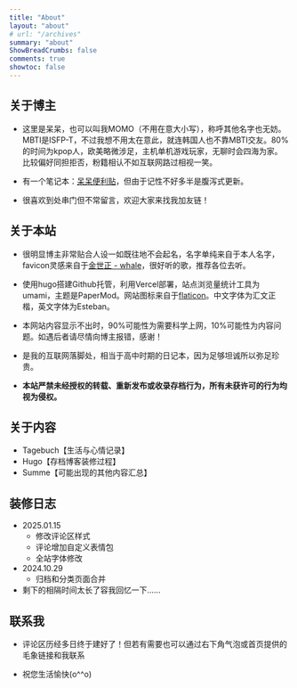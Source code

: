 ```yaml
---
title: "About"
layout: "about"
# url: "/archives"
summary: "about"
ShowBreadCrumbs: false
comments: true
showtoc: false
---
```

<style>
.post-meta {
    display: none;
  }
</style>

## 关于博主

- 这里是呆呆，也可以叫我MOMO（不用在意大小写），称呼其他名字也无妨。MBTI是ISFP-T，不过我想不用太在意此，就连韩国人也不靠MBTI交友。80%的时间为kpop人，欧美略微涉足，主机单机游戏玩家，无聊时会四海为家。比较偏好同担拒否，粉籍相认不如互联网路过相视一笑。

- 有一个笔记本：[呆呆便利贴](http://doc.graugris.icu/#/)，但由于记性不好多半是腹泻式更新。

- 很喜欢到处串门但不常留言，欢迎大家来找我加友链！

## 关于本站
- 很明显博主非常贴合人设一如既往地不会起名，名字单纯来自于本人名字，favicon灵感来自于[金世正 - whale](https://open.spotify.com/track/4UnBxdw1l3J31WBsgmHezz?si=5d34257b84184ac9)，很好听的歌，推荐各位去听。

- 使用hugo搭建Github托管，利用Vercel部署，站点浏览量统计工具为umami，主题是PaperMod。网站图标来自于[flaticon](https://www.flaticon.com/)。中文字体为汇文正楷，英文字体为Esteban。

- 本网站内容显示不出时，90%可能性为需要科学上网，10%可能性为内容问题。如遇后者请尽情向博主报错，感谢！

- 是我的互联网落脚处，相当于高中时期的日记本，因为足够坦诚所以弥足珍贵。

- **本站严禁未经授权的转载、重新发布或收录存档行为，所有未获许可的行为均视为侵权。**

## 关于内容

- Tagebuch【生活与心情记录】
- Hugo【存档博客装修过程】
- Summe【可能出现的其他内容汇总】 

## 装修日志
- 2025.01.15
  - 修改评论区样式
  - 评论增加自定义表情包
  - 全站字体修改
- 2024.10.29
  - 归档和分类页面合并
- 剩下的相隔时间太长了容我回忆一下……

## 联系我

- 评论区历经多日终于建好了！但若有需要也可以通过右下角气泡或首页提供的毛象链接和我联系

- 祝您生活愉快(o^^o)

